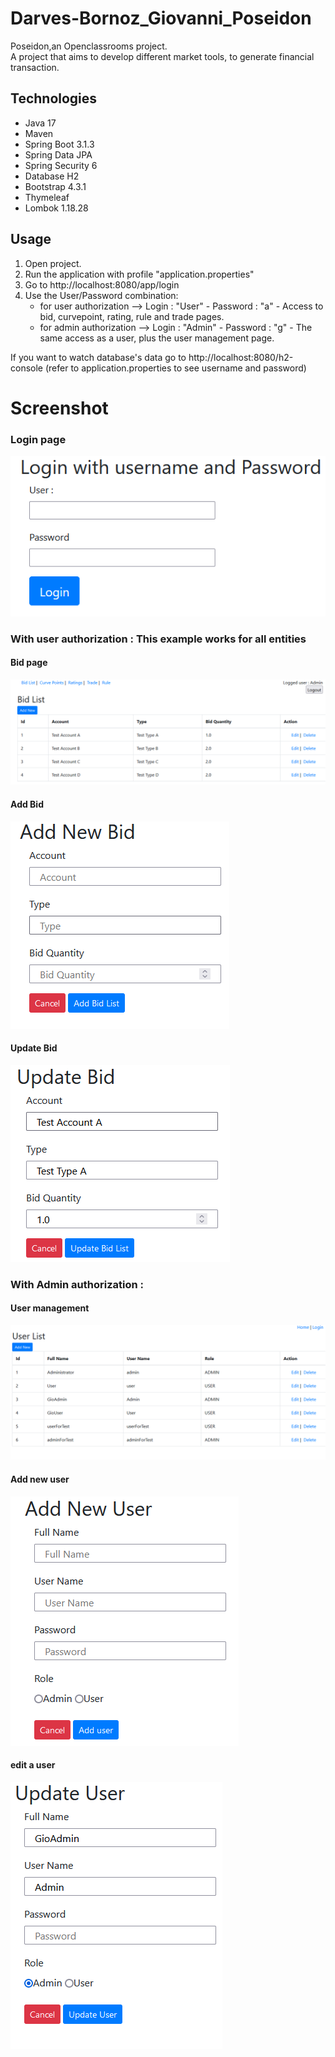# Darves-Bornoz_Giovanni_Poseidon



Poseidon,an Openclassrooms project.  
A project that aims to develop different market tools, to generate financial transaction.

## Technologies
* Java 17
* Maven
* Spring Boot 3.1.3
* Spring Data JPA
* Spring Security 6
* Database H2
* Bootstrap 4.3.1
* Thymeleaf
* Lombok 1.18.28

## Usage
1. Open project.
2. Run the application with profile "application.properties"
3. Go to http://localhost:8080/app/login
4. Use the User/Password combination:
   * for user authorization --> Login : "User"  - Password : "a" - Access to bid, curvepoint, rating, rule and trade pages.
   * for admin authorization --> Login : "Admin" - Password : "g" - The same access as a user, plus the user management page.

If you want to watch database's data go to http://localhost:8080/h2-console (refer to application.properties to see username and password)


# Screenshot
### Login page
![loginPage.png](documents/loginPage.png)

### With user authorization : This example works for all entities
#### Bid page
![bidList.png](documents/bidList.png)
#### Add Bid
![addBid.png](documents/addBid.png)
#### Update Bid
![updateBid.png](documents/updateBid.png)

### With Admin authorization :
#### User management
![userList.png](documents/userList.png)
#### Add new user
![addUser.png](documents/addUser.png)
#### edit a user
![editUser.png](documents/editUser.png)